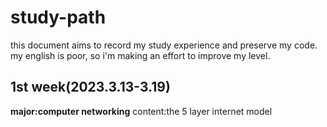 # study-path
this document aims to record my study experience and preserve my code.
my english is poor, so i'm making an effort to improve my level.
## 1st week(2023.3.13-3.19)
**major:computer networking**
content:the 5 layer internet model
  
